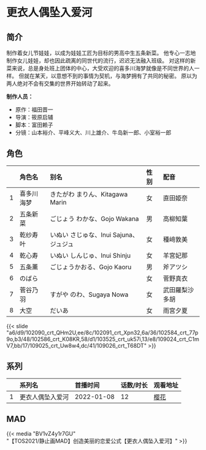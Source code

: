 # 更衣人偶坠入爱河


## 简介

制作着女儿节娃娃，以成为娃娃工匠为目标的男高中生五条新菜。
他专心一志地制作女儿娃娃，却也因此疏离的同世代的流行，迟迟无法融入班级。
对这样的新菜来说，总是身处班上团体的中心，大受欢迎的喜多川海梦就像是不同世界的人一样。
但就在某天，以意想不到的事情为契机，与海梦拥有了共同的秘密。
原以为两人绝对不会有交集的世界开始转动了起来。

**制作人员：**
- 原作：福田晋一
- 导演：筱原启辅
- 脚本：富田赖子
- 分镜：山本裕介、平峰义大、川上雄介、牛岛新一郎、小室裕一郎

## 角色

|     |   角色名   |   别名  | 性别 |  配音  |
|:--- |:------  |:----      |:---  |:--   |
| 1 | 喜多川海梦 | きたがわ まりん、Kitagawa Marin | 女 | 直田姫奈 |
| 2 | 五条新菜 | ごじょう わかな、Gojo Wakana | 男 | 高柳知葉 |
| 3 | 乾纱寿叶 | いぬい さじゅな、Inui Sajuna、ジュジュ | 女 | 種﨑敦美 |
| 4 | 乾心寿 | いぬい しんじゅ、Inui Shinju | 女 | 羊宮妃那 |
| 5 | 五条薰 | ごじょうかおる、Gojo Kaoru | 男 | 斧アツシ |
| 6 | のばら |  | 女 | 菅野真衣 |
| 7 | 菅谷乃羽 | すがや のわ、Sugaya Nowa | 女 | 武田羅梨沙多胡 |
| 8 | 大空 | だいあ | 女 | 雨宮夕夏 |

{{< slide "a6/d9/102090_crt_QHm2U,ee/8c/102091_crt_Xpn32,6a/36/102584_crt_77p9o,b3/48/102586_crt_K08KR,58/d1/103525_crt_uk57i,13/e8/109024_crt_C1mV7,bb/17/109025_crt_Uw8w4,dc/41/109026_crt_T68DT" >}}

## 系列

|     |   系列名   |   首播时间  | 话数/时长  | 观看地址 |
|:---  |:------    |:----      |:---       |:---  |
| 1 | 更衣人偶坠入爱河 | 2022-01-08 | 12 | [樱花](https://www.yhpdm.com/vp/22152-1-0.html)  |


## MAD

{{< media "BV1vZ4y1r7GU"  
"【TOS2021/静止画MAD】创造美丽的恋爱公式【更衣人偶坠入爱河】" >}}
